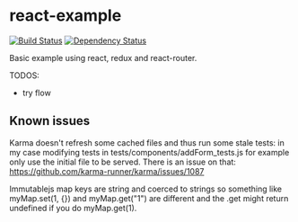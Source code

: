 # react-example
[![Build Status](https://travis-ci.org/Keats/react-example.svg?branch=master)](https://travis-ci.org/Keats/react-example)
[![Dependency Status](https://david-dm.org/Keats/react-example.svg)](https://david-dm.org/Keats/react-example)

Basic example using react, redux and react-router.

TODOS:
- try flow

## Known issues
Karma doesn't refresh some cached files and thus run some stale tests: in my case modifying tests in tests/components/addForm_tests.js for example only use the initial file to be served.
There is an issue on that: https://github.com/karma-runner/karma/issues/1087


Immutablejs map keys are string and coerced to strings so something like myMap.set(1, {}) and myMap.get("1") are different and the .get might return undefined if you do myMap.get(1).

